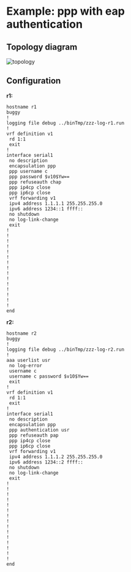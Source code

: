 # Example: ppp with eap authentication

## **Topology diagram**

![topology](/img/conn-ppp07.tst.png)

## **Configuration**

**r1:**
```
hostname r1
buggy
!
logging file debug ../binTmp/zzz-log-r1.run
!
vrf definition v1
 rd 1:1
 exit
!
interface serial1
 no description
 encapsulation ppp
 ppp username c
 ppp password $v10$Yw==
 ppp refuseauth chap
 ppp ip4cp close
 ppp ip6cp close
 vrf forwarding v1
 ipv4 address 1.1.1.1 255.255.255.0
 ipv6 address 1234::1 ffff::
 no shutdown
 no log-link-change
 exit
!
!
!
!
!
!
!
!
!
!
!
!
!
!
!
end
```

**r2:**
```
hostname r2
buggy
!
logging file debug ../binTmp/zzz-log-r2.run
!
aaa userlist usr
 no log-error
 username c
 username c password $v10$Yw==
 exit
!
vrf definition v1
 rd 1:1
 exit
!
interface serial1
 no description
 encapsulation ppp
 ppp authentication usr
 ppp refuseauth pap
 ppp ip4cp close
 ppp ip6cp close
 vrf forwarding v1
 ipv4 address 1.1.1.2 255.255.255.0
 ipv6 address 1234::2 ffff::
 no shutdown
 no log-link-change
 exit
!
!
!
!
!
!
!
!
!
!
!
!
!
!
!
end
```
